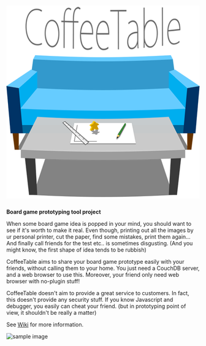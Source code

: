 ![CoffeeTable](img/logo512.png)
===========

**Board game prototyping tool project**

When some board game idea is popped in your mind, you should want to see if it's worth to make it real.
Even though, printing out all the images by ur personal printer, cut the paper, find some mistakes, print them again...
And finally call friends for the test etc.. is sometimes disgusting.
(And you might know, the first shape of idea tends to be rubbish)

CoffeeTable aims to share your board game prototype easily with your friends, without calling them to your home.
You just need a CouchDB server, and a web browser to use this.
Moreover, your friend only need web browser with no-plugin stuff!

CoffeeTable doesn't aim to provide a great service to customers.
In fact, this doesn't provide any security stuff.
If you know Javascript and debugger, you easily can cheat your friend.
(but in prototyping point of view, it shouldn't be really a matter)

See [Wiki](https://github.com/giantroach/CoffeeTable/wiki) for more information.

![sample image](https://raw.github.com/wiki/giantroach/CoffeeTable/img/screen_sample.jpg)
